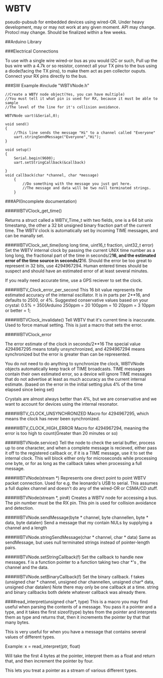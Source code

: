 WBTV
====

pseudo-pubsub for embedded devices using wired-OR. Under heavy development, may or may not work at any given
moment. API may change. Protocl may change. Should be finalized within a few weeks.


##Arduino Library

###Electrical Connections

To use with a single wire wired-or bus as you would I2C or such,
Pull up the bus wire with a 4.7k or so resistor, connect all your TX pins to the bus
using a diode(facing the TX pins), to make them act as pen collector ouputs.
Connect your RX pins directly to the bus.

###SW Example
    #include "WBTVNode.h"
    
    //Create a WBTV node object(Yes, you can have multiple)
    //You must tell it what pin is used for RX, because it must be able to sample
    //The level of the line for it's collision avoidance.
    
    WBTVNode uart(&Serial,0);
    
    void send()
    {
        //This line sends the message "Hi" to a channel called "Everyone"
        uart.stringSendMessage("Everyone","Hi");
    }
    
    void setup()
    {
        Serial.begin(9600);
        uart.setStringCallback(&callback)
        
    }
    void callback(char *channel, char *message)
        {
            //Do something with the message you just got here.
            //The message and data will be two null terminated strings.
        }
###API(Incomplete documentation)

####WBTVClock_get_time()

Returns a struct called a WBTV_Time_t with two fields, one is a 64 bit unix timestamp, the other a
32 bit unsigned binary fraction part of the current time.
The WBTV clock is automatically set by incoming TIME messages, and can be manally set.


####WBTVClock_set_time(long long time, uint16_t fraction, uint32_t error)
Set the WBTV internal clock by passing the current UNIX time number as a long long,
the fractional part of the time in seconds/2**16, and the estimated error of the time source
in seconds/2**16. Should the error be too great to represent in 32 bits, use 4294967294.
Human entered times should be suspect and should have an estimated error of at least several minutes.

If you really need accurate time, use a GPS reciever to set the clock.

####WBTV_Clock_error_per_second
This 16 bit value represents the estimated accuracy of the internal oscillator.
It is in parts per 2**16, and defaults to 2500, or 4%.
Suggested conservative values based on your crystal:
    0.5% = 350(Arduino
    250ppm = 20
    100ppm = 10
    20ppm = 3
    10ppm or better = 1;

####WBTVClock_invalidate()
Tell WBTV that it's current time is inaccurate. Used to force manual setting.
This is just a macro that sets the error.

####WBTVClock_error

The error estimate of the clock in seconds/2**16
The special value 4294967295 means totally unsynchronized,
and 4294967294 means synchronized but the error is greater than can be represented.

You do not need to do anything to synchronize the clock, WBTVNode objects
automatically keep track of TIME broadcasts. TIME messages contain their
own estimated error, so a device will ignore TIME messages that do not advertise
at least as much accuracy as the current internal estimate.
(based on the error in the initial setting plus 4% of the time elapsed since being set)

Crystals are almost always better than 4%, but we are conservative and we want to account for
devices using the internal resonator.

####WBTV_CLOCK_UNSYNCHRONIZED
Macro for 4294967295, which means the clock has never been synchronized.

####WBTV_CLOCK_HIGH_ERROR
Macro for 4294967294, meaning the error is too high to count(Greater than 20 minutes or so)

####WBTVNode.service()
Tell the node to check the serial buffer, process up to one character,
and when a complete message is recieved, either pass it off to the registered callback
or, if it is a TIME message, use it to set the internal clock.
This will block either only for microseconds while processing one byte,
or for as long as the callback takes when processing a full message.
   
####WBTVNode(stream *)
Represents one direct point to point WBTV packet connection.
Used for e.g. the leonardo's USB to serial. This assumes a full duplex
channel and doesn't do any of the wired-OR or CSMA/CD stuff.

####WBTVNode(stream *, pin#)
Creates a WBTV node for accessing a bus. The pin number must be the RX pin.
This pin is used for collision avoidance and detection.


####WBTVNode.sendMessage(byte * channel, byte channellen, byte * data, byte datalen)
Send a message that my contain NULs by supplying a channel and a length

####WBTVNode.stringSendMessage(char * channel, char * data)
Same as sendMessage, but uses null terminated strings instead of pointer-length pairs.

####WBTVNode.setStringCallback(f)
Set the callback to handle new messages.
f is a function pointer to a function taking two char *'s , the channel and the data.

####WBTVNode.setBinaryCallback(f)
Set the binary callback. f takes (unsigned char * channel, unsigned char channellen, unsigned char* data, unsigned char datalen)
Note there may only be one callback at a time. string and binary callbacks both delete whatever callback was already there.

####read_interpret(unsigned char*, type)
This is a macro you may find useful when parsing the contents of a message.
You pass it a pointer and a type, and it takes the first sizeof(type) bytes from the pointer
and interprets them as type and returns that, then it increments the pointer by that that many bytes.

This is very useful for when you have a message that contains several values of different types.

Example:
    x = read_interpret(ptr, float)

Will take the first 4 bytes at the pointer, interpret them as a float and return that, and then
increment the pointer by four.

This lets you treat a pointer as a stream of various different types.


    

